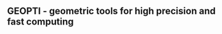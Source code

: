 GEOPTI - geometric tools for high precision and fast computing
--------------------------------------------------------------
